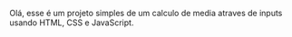 Olá, esse é um projeto simples de um calculo de media atraves de inputs usando HTML, CSS e JavaScript.